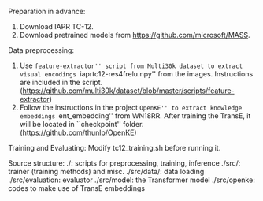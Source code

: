 Preparation in advance:
1. Download IAPR TC-12.
2. Download pretrained models from https://github.com/microsoft/MASS.

Data preprocessing:
1. Use ``feature-extractor'' script from Multi30k dataset to extract visual encodings ``iaprtc12-res4frelu.npy'' from the images. Instructions are included in the script.
(https://github.com/multi30k/dataset/blob/master/scripts/feature-extractor)
2. Follow the instructions in the project ``OpenKE'' to extract knowledge embeddings ``ent_embedding'' from WN18RR. After training the TransE, it will be located in ``checkpoint'' folder.
(https://github.com/thunlp/OpenKE)

Training and Evaluating:
Modify tc12_training.sh before running it.

Source structure:
./: scripts for preprocessing, training, inference
./src/: trainer (training methods) and misc.
./src/data/: data loading
./src/evaluation: evaluator
./src/model: the Transformer model
./src/openke: codes to make use of TransE embeddings
